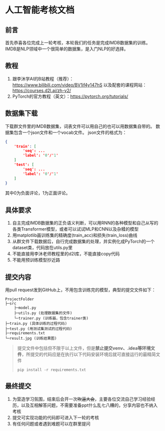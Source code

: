 # 人工智能考核文档
## 前言
首先恭喜各位完成上一轮考核，本轮我们的任务是完成IMDB数据集的训练。IMDB是NLP领域中一个很简单的数据集，是入门NLP的好选择。

## 教程
1. 跟李沐学AI的B站教程（推荐）：https://www.bilibili.com/video/BV1if4y147hS 以及配套的课程网站：https://courses.d2l.ai/zh-v2/
2. PyTorch的官方教程（英文）：https://pytorch.org/tutorials/

## 数据集下载
下载群文件里的IMDB数据集，词表文件可以用自己的也可以用数据集自带的。
数据集包含一个json文件和一个vocab文件。
json文件的格式为：
```json
{
    'train': [
        'seq': ...
        'label': '0'/'1'
    ]
    'test': [
        'seq': ...
        'label': '0'/'1'
    ]
}
```
其中0为负面评论，1为正面评论。

## 具体要求
1. 自主完成IMDB数据集的正负语义判断，可以用RNN的各种模型和自己从写的各类Transformer模型，或者可以试试MLP和CNN以及杂糅的模型
2. 用matplotlib画训练集的精确度(train_acc)和损失(train_loss)曲线
3. 从群文件下载数据后，自行完成数据集的处理，并实例化成PyTorch的一个dataset类，代码放在utils.py里
4. 不能直接用李沐老师教程里的d2l库，不能直接copy代码
5. 不能用预训练模型抄近路

## 提交内容
用pull request发到GitHub上，不用包含训练完的模型，典型的提交文件如下：
```
ProjectFolder
├─src
    ├─model.py
    ├─utils.py (处理数据集的文件)
    └─trainer.py (训练器，包含trainer类)
├─train.py (具体训练的过程代码)
├─test.py (用测试集测试的过程代码)
├─requirements.txt
└─result.jpg (训练结果图)
```

> 提交文件中包括但不限于以上文件，但是**禁止提交venv、.idea等环境文件**，所提交的代码应是在执行以下代码安装环境后就可直接运行的最精简文件
> ```
> pip install -r requirements.txt
> ```

## 最终提交
1. 为营造学习氛围，结束后会开一次~~吹逼大会~~，主要各位交流自己学习经验经历，以及互相解答问题，不需要准备ppt什么乱七八糟的，分享内容也不纳入考核
2. 提交可实现功能的代码即可进入下一轮的考核
3. 有任何问题或者遇到难题可以在群里提问
